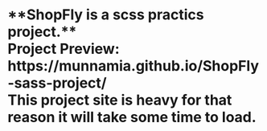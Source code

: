 <h1>**ShopFly is a scss practics project.**

<br>
Project Preview: https://munnamia.github.io/ShopFly-sass-project/
<br>
This project site is heavy for that reason it will take some time to load.